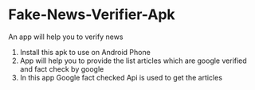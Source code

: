 # Fake-News-Verifier-Apk
An app will help you to verify news

1. Install this apk to use on Android Phone
2. App will help you to provide the list articles which are google verified and fact check by google
3. In this app Google fact checked Api is used to get the articles
